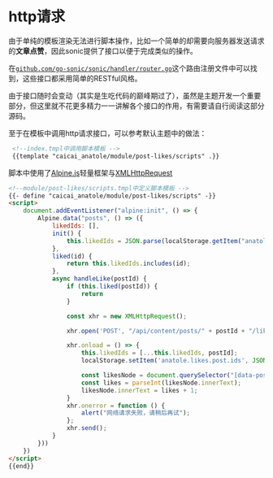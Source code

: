 # http请求

由于单纯的模板渲染无法进行脚本操作，比如一个简单的却需要向服务器发送请求的**文章点赞**，因此sonic提供了接口以便于完成类似的操作。

在[`github.com/go-sonic/sonic/handler/router.go`](https://github.com/go-sonic/sonic/blob/master/handler/router.go#L311)这个路由注册文件中可以找到，这些接口都采用简单的RESTful风格。

由于接口随时会变动（其实是生吃代码的巅峰期过了），虽然是主题开发一个重要部分，但这里就不花更多精力一一讲解各个接口的作用，有需要请自行阅读这部分源码。

至于在模板中调用http请求接口，可以参考默认主题中的做法：

```html
 <!--index.tmpl中调用脚本模板 -->
 {{template "caicai_anatole/module/post-likes/scripts" .}}
```

脚本中使用了[Alpine.js](https://www.alpinejs.cn/)轻量框架与[XMLHttpRequest](https://developer.mozilla.org/zh-CN/docs/Web/API/XMLHttpRequest)

```html
<!--module/post-likes/scripts.tmpl中定义脚本模板 -->
{{- define "caicai_anatole/module/post-likes/scripts" -}}
<script>
    document.addEventListener("alpine:init", () => {
        Alpine.data("posts", () => ({
            likedIds: [],
            init() {
                this.likedIds = JSON.parse(localStorage.getItem("anatole.likes.post.ids") || "[]");
            },
            liked(id) {
                return this.likedIds.includes(id);
            },
            async handleLike(postId) {
                if (this.liked(postId)) {
                    return
                }

                const xhr = new XMLHttpRequest();

                xhr.open('POST', "/api/content/posts/" + postId + "/likes");

                xhr.onload = () => {
                    this.likedIds = [...this.likedIds, postId];
                    localStorage.setItem('anatole.likes.post.ids', JSON.stringify(this.likedIds));

                    const likesNode = document.querySelector("[data-post-id-likes=\"" + postId + "\"]");
                    const likes = parseInt(likesNode.innerText);
                    likesNode.innerText = likes + 1;
                }
                xhr.onerror = function () {
                    alert("网络请求失败，请稍后再试");
                };
                xhr.send();
            }
        }))
    })
</script>
{{end}}
```
